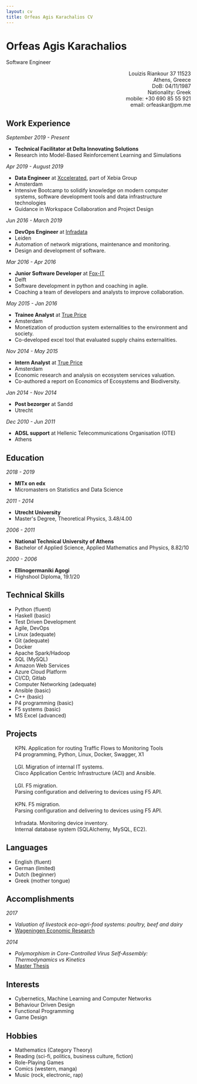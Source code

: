 ```yaml
---
layout: cv
title: Orfeas Agis Karachalios CV
---
```

# Orfeas Agis Karachalios
Software Engineer

<div style="text-align: right">
  <ul style="list-style-type: none">
    <li>Louizis Riankour 37 11523</li>
    <li>Athens, Greece</li>
    <li>DoB: 04/11/1987</li>
    <li>Nationality: Greek</li>
    <li>mobile: +30 690 85 55 921</li>
    <li>email: orfeaskar@pm.me</li>
  </ul>
</div>

## Work Experience

_September 2019 - Present_
- __Technical Facilitator at Delta Innovating Solutions__
- Research into Model-Based Reinforcement Learning and Simulations

_Apr 2019 - August 2019_
- __Data Engineer__ at [Xccelerated](https://www.xccelerated.io), part of Xebia Group
- Amsterdam
- Intensive Bootcamp to solidify knowledge on modern computer systems,
 software development tools and data infrastructure technologies
- Guidance in Workspace Collaboration and Project Design

_Jun 2016 - March 2019_
- __DevOps Engineer__ at [Infradata](https://www.infradata.nl)
- Leiden
- Automation of network migrations, maintenance and monitoring.
- Design and development of software.


_Mar 2016 - Apr 2016_
- __Junior Software Developer__ at [Fox-IT](https://www.fox-it.com/nl)
- Delft
- Software development in python and coaching in agile.
- Coaching a team of developers and analysts to improve collaboration.


_May 2015 - Jan 2016_
- __Trainee Analyst__ at [True Price](https://www.trueprice.org)
- Amsterdam
- Monetization of production system externalities to the environment and society.
- Co-developed excel tool that evaluated supply chains externalities.


_Nov 2014 - May 2015_
- __Intern Analyst__ at [True Price](https://www.trueprice.org)
- Amsterdam
- Economic research and analysis on ecosystem services valuation.
- Co-authored a report on Economics of Ecosystems and Biodiversity.


_Jan 2014 - Nov 2014_
- __Post bezorger__ at Sandd
- Utrecht


_Dec 2010 - Jun 2011_
- __ADSL support__ at Hellenic Telecommunications Organisation (OTE)
- Athens

## Education

_2018 - 2019_ 
- __MITx on edx__
- Micromasters on Statistics and Data Science

_2011 - 2014_
- __Utrecht University__
- Master's Degree, Theoretical Physics, 3.48/4.00

_2006 - 2011_ 
- __National Technical University of Athens__
- Bachelor of Applied Science, Applied Mathematics and Physics, 8.82/10

_2000 - 2006_
- __Ellinogermaniki Agogi__
- Highshool Diploma, 19.1/20

## Technical Skills

- Python (fluent)
- Haskell (basic)
- Test Driven Development
- Agile, DevOps
- Linux (adequate)
- Git (adequate)
- Docker
- Apache Spark/Hadoop
- SQL (MySQL)
- Amazon Web Services
- Azure Cloud Platform
- CI/CD, Gitlab
- Computer Networking (adequate)
- Ansible (basic)
- C++ (basic)
- P4 programming (basic)
- F5 systems (basic)
- MS Excel (advanced)

## Projects

<div>
  <ul style="list-style-type: none">
    <li>KPN. Application for routing Traffic Flows to Monitoring Tools</li>
    <li>P4 programming, Python, Linux, Docker, Swagger, X1</li>
    <li><br></li>
    <li>LGI. Migration of internal IT systems.</li>
    <li>Cisco Application Centric Infrastructure (ACI) and Ansible.</li>
    <li><br></li>
    <li>LGI. F5 migration.</li>
    <li>Parsing configuration and delivering to devices using F5 API.</li>
    <li><br></li>
    <li>KPN. F5 migration.</li>
    <li>Parsing configuration and delivering to devices using F5 API.</li>
    <li><br></li>
    <li>Infradata. Monitoring device inventory.</li>
    <li>Internal database system (SQLAlchemy, MySQL, EC2).</li>
  </ul>
</div>

## Languages

- English (fluent)
- German (limited)
- Dutch (beginner)
- Greek (mother tongue)

## Accomplishments

_2017_
- _Valuation of livestock eco-agri-food systems: poultry, beef and dairy_
- [Wageningen Economic Research][TEEB]

_2014_
- _Polymorphism in Core-Controlled Virus Self-Assembly: Thermodynamics vs Kinetics_
- [Master Thesis][Thesis]

## Interests

- Cybernetics, Machine Learning and Computer Networks
- Behaviour Driven Design
- Functional Programming
- Game Design

## Hobbies

- Mathematics (Category Theory)
- Reading (sci-fi, politics, business culture, fiction)
- Role-Playing Games
- Comics (western, manga)
- Music (rock, electronic, rap)

[TEEB]: https://trueprice.org/wp-content/uploads/2017/08/TEEB_Valuation-of-livestock-eco-agri-food-systems_final_June2017.pdf
[Thesis]: https://dspace.library.uu.nl/handle/1874/297082

<!-- ### Footer
Last updated: November 2018 -->



